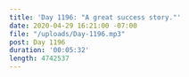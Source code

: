 ```yaml
---
title: 'Day 1196: "A great success story."'
date: 2020-04-29 16:21:00 -07:00
file: "/uploads/Day-1196.mp3"
post: Day 1196
duration: '00:05:32'
length: 4742537
---
```


